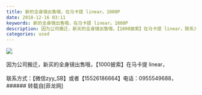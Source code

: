```yaml
---
title: 新的全身镜出售哦，在马卡提 linear。1000P
date: 2018-12-16 03:11
keywords: 新的全身镜出售哦，在马卡提 linear。1000P
description: 因为公司搬迁，新买的全身镜出售哦，【1000披索】在马卡提 linear，联系方式：【微信zyy_SB】或者【15526186664】电话：0955549688，
categories: used
---
```

<td class="t_f" id="postmessage_2488256">


<img aid="1026041" data-cf-modified-a8a61ca76abca86a782c52db-="" file="data/attachment/forum/201812/16/030700c54c7t5f5t54hioo.jpg.thumb.jpg" id="aimg_1026041" inpost="1" onclick="" onmouseover="" src="http://www.flw.ph/data/attachment/forum/201812/16/030700c54c7t5f5t54hioo.jpg" style="cursor:pointer" zoomfile="data/attachment/forum/201812/16/030700c54c7t5f5t54hioo.jpg"/>


<br/>
<br/>
因为公司搬迁，新买的全身镜出售哦，【1000披索】在马卡提 linear，<br/>
<br/>
联系方式：【微信zyy_SB】或者【15526186664】电话：0955549688，<br/>
</td>
###### 转载自[菲龙网]